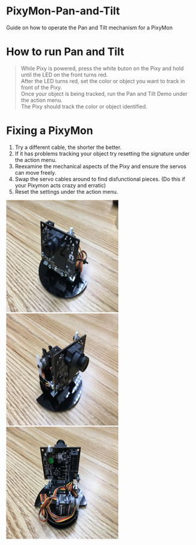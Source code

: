 # PixyMon-Pan-and-Tilt
Guide on how to operate the Pan and Tilt mechanism for a PixyMon

# How to run Pan and Tilt
> While Pixy is powered, press the white buton on the Pixy and hold until the LED on the front turns red. <br>
> After the LED turns red, set the color or object you want to track in front of the Pixy. <br>
> Once your object is being tracked, run the Pan and Tilt Demo under the action menu. <br>
> The Pixy should track the color or object identified.

# Fixing a PixyMon
<ol>
<li>Try a different cable, the shorter the better.</li>
<li>If it has problems tracking your object try resetting the signature under the action menu.</li>
<li>Reexamine the mechanical aspects of the Pixy and ensure the servos can move freely.</li>
<li>Swap the servo cables around to find disfunctional pieces. (Do this if your Pixymon acts crazy and erratic)</li>
<li>Reset the settings under the action menu.</li>
</ol>

<img src="IMG_4633.jpg" height = "300" width = "300">
<img src="IMG_4634.jpg" height = "300" width = "300">
<img src="IMG_4635.jpg" height = "300" width = "300">
